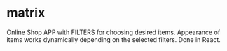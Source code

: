 # matrix
Online Shop APP with FILTERS for choosing desired items. 
Appearance of items works dynamically depending on the selected filters.
Done in React.
